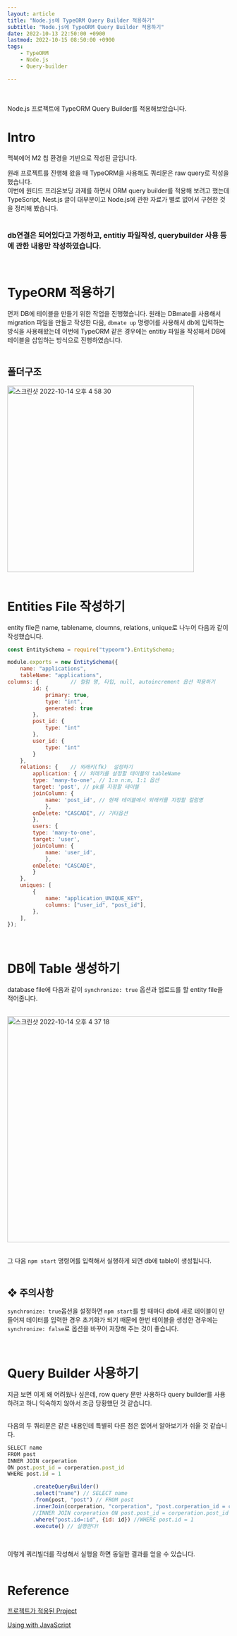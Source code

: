 ```yaml
---
layout: article
title: "Node.js에 TypeORM Query Builder 적용하기"
subtitle: "Node.js에 TypeORM Query Builder 적용하기"
date: 2022-10-13 22:50:00 +0900
lastmod: 2022-10-15 08:50:00 +0900
tags: 
    - TypeORM
    - Node.js
    - Query-builder

---
```

<br><br>
Node.js 프로젝트에 TypeORM Query Builder를 적용해보았습니다.

<!--more-->  

# Intro

맥북에어 M2 칩 환경을 기반으로 작성된 글입니다.<br/>

원래 프로젝트를 진행해 왔을 때 TypeORM을 사용해도 쿼리문은 raw query로 작성을 했습니다.<br/>
이번에 원티드 프리온보딩 과제를 하면서 ORM query builder를 적용해 보려고 했는데 TypeScript, Nest.js 글이 대부분이고 Node.js에 관한 자료가 별로 없어서 구현한 것을 정리해 봤습니다.
<br/>
<br/>

### **db연결은 되어있다고 가정하고, entitiy 파일작성, querybuilder 사용 등에 관한 내용만 작성하였습니다.**<br/>
<br/>


# TypeORM 적용하기<br/>

먼저 DB에 테이블을 만들기 위한 작업을 진행했습니다. 원래는 DBmate를 사용해서 migration 파일을 만들고 작성한 다음, `dbmate up` 명령어를 사용해서 db에 입력하는 방식을 사용해왔는데 이번에 TypeORM 같은 경우에는 entitiy 파일을 작성해서 DB에 테이블을 삽입하는 방식으로 진행하였습니다.<br/>
<br/>

## 폴더구조

<img width="423" alt="스크린샷 2022-10-14 오후 4 58 30" src="https://user-images.githubusercontent.com/99805929/195793967-3d85d00f-4ef2-42b8-8d28-4febc5b608eb.png"><br/>
<br/>

# Entities File 작성하기

entity file은 name, tablename, cloumns, relations, unique로 나누어 다음과 같이 작성했습니다.<br/>

```javascript
const EntitySchema = require("typeorm").EntitySchema; 

module.exports = new EntitySchema({
    name: "applications",
    tableName: "applications",
columns: {          // 컬럼 명, 타입, null, autoincrement 옵션 적용하기
        id: {
            primary: true,
            type: "int",
            generated: true
        },
        post_id: {
            type: "int"
        },
        user_id: {
            type: "int"
        }
    },
    relations: {    // 외래키(fk)  설정하기
        application: { // 외래키를 설정할 테이블의 tableName
        type: 'many-to-one', // 1:n n:m, 1:1 옵션
        target: 'post', // pk를 지정할 테이블
        joinColumn: {
            name: 'post_id', // 현재 테이블에서 외래키를 지정할 컬럼명
            },
        onDelete: "CASCADE", // 기타옵션
        },
        users: { 
        type: 'many-to-one',
        target: 'user',
        joinColumn: {
            name: 'user_id',
            },
        onDelete: "CASCADE",
        }
    },
    uniques: [
        {
            name: "application_UNIQUE_KEY",
            columns: ["user_id", "post_id"],
        },
    ],
});
```
<br/>

# DB에 Table 생성하기

database file에 다음과 같이 `synchronize: true` 옵션과 업로드를 할 entity file을 적어줍니다. <br/>
<br/>

<img width="513" alt="스크린샷 2022-10-14 오후 4 37 18" src="https://user-images.githubusercontent.com/99805929/195790154-97818f07-0d4e-43fc-9227-061c678952a6.png"><br/>
<br/>

그 다음 `npm start` 명령어를 입력해서 실행하게 되면 db에 table이 생성됩니다.<br/>
<br/>

## **❖ 주의사항**
`synchronize: true`옵션을 설정하면 `npm start`를 할 때마다 db에 새로 테이블이 만들어져 데이터를 입력한 경우 초기화가 되기 때문에 한번 테이블을 생성한 경우에는 `synchronize: false`로 옵션을 바꾸어 저장해 주는 것이 좋습니다.

<br/>

# Query Builder 사용하기

지금 보면 이게 왜 어려웠나 싶은데, row query 문만 사용하다 query builder를 사용하려고 하니 익숙하지 않아서 조금 당황했던 것 같습니다.<br/>
<br/>

다음의 두 쿼리문은 같은 내용인데 특별히 다른 점은 없어서 알아보기가 쉬울 것 같습니다.
```javascript
SELECT name
FROM post 
INNER JOIN corperation
ON post.post_id = corperation.post_id
WHERE post.id = 1
```


```javascript
        .createQueryBuilder()
        .select("name") // SELECT name
        .from(post, "post") // FROM post
        .innerJoin(corperation, "corperation", "post.corperation_id = corperation.id")
        //INNER JOIN corperation ON post.post_id = corperation.post_id
        .where("post.id=:id", {id: id}) //WHERE post.id = 1
        .execute() // 실행한다!
```
<br/>

이렇게 쿼리빌더를 작성해서 실행을 하면 동일한 결과를 얻을 수 있습니다.<br/>
<br/>

# Reference

[프로젝트가 적용된 Project](https://github.com/JeongJaeHa/wanted-pre-onboarding)

[Using with JavaScript](https://orkhan.gitbook.io/typeorm/docs/usage-with-javascript)



